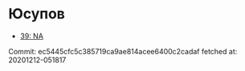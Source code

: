 # Юсупов
- [39: NA](39.md)

Commit: ec5445cfc5c385719ca9ae814acee6400c2cadaf
 fetched at: 20201212-051817
